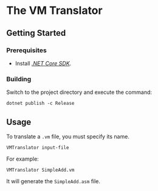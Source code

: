 # The VM Translator

## Getting Started

### Prerequisites

- Install [*.NET Core SDK*](https://docs.microsoft.com/en-us/dotnet/core/install).

### Building

Switch to the project directory and execute the command:

```console
dotnet publish -c Release
```

## Usage

To translate a `.vm` file, you must specify its name.

```console
VMTranslator input-file
```

For example:

```console
VMTranslator SimpleAdd.vm
```

It will generate the `SimpleAdd.asm` file.